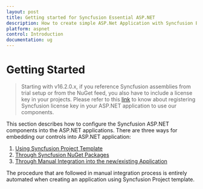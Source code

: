 ```yaml
---
layout: post
title: Getting started for Syncfusion Essential ASP.NET
description: How to create simple ASP.Net Application with Syncfusion Essential ASP.NET controls 
platform: aspnet
control: Introduction
documentation: ug
---
```


# Getting Started

> Starting with v16.2.0.x, if you reference Syncfusion assemblies from trial setup or from the NuGet feed, you also have to include a license key in your projects. Please refer to this [link](https://help.syncfusion.com/common/essential-studio/licensing/license-key) to know about registering Syncfusion license key in your ASP.NET application to use our components.

This section describes how to configure the Syncfusion ASP.NET components into the ASP.NET applications. There are three ways for embedding our controls into ASP.NET application:
1. [Using Syncfusion Project Template]("/Getting-Started/using-syncfusion-project-template")
2. [Through Syncfusion NuGet Packages]("/Getting-Started/using-nuget-packages")
3. [Through Manual Integration into the new/existing Application]("/Getting-Started/manual-integration-of-syncfusion-aspnet-controls")

The procedure that are followed in manual integration process is entirely automated when creating an application using Syncfusion Project template.
